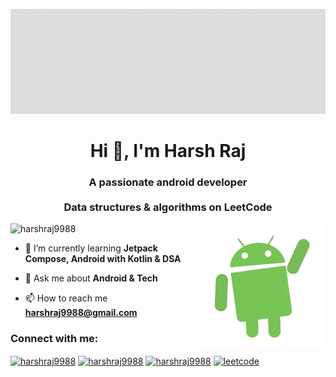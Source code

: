 ![MasterHead](https://github.com/harshraj9988/harshraj9988/blob/main/gif2.gif)
<h1 align="center">Hi 👋, I'm Harsh Raj</h1>
<h3 align="center">A passionate android developer<br> <br>Data structures & algorithms on LeetCode</h3>
<img align="right" alt="Android" width="200" src="https://github.com/harshraj9988/harshraj9988/blob/main/hello%20(2).gif">

<p align="left"> <img src="https://komarev.com/ghpvc/?username=harshraj9988&label=Profile%20views&color=0e75b6&style=flat" alt="harshraj9988" /> </p>

- 🌱 I’m currently learning **Jetpack Compose, Android with Kotlin & DSA**

- 💬 Ask me about **Android & Tech**

- 📫 How to reach me **harshraj9988@gmail.com**

<h3 align="left">Connect with me:</h3>
<p align="left">
<a href="https://twitter.com/harshraj9988" target="blank"><img align="center" src="https://cdn.jsdelivr.net/npm/simple-icons@3.0.1/icons/twitter.svg" alt="harshraj9988" height="30" width="40" /></a>
<a href="https://linkedin.com/in/harshraj9988" target="blank"><img align="center" src="https://cdn.jsdelivr.net/npm/simple-icons@3.0.1/icons/linkedin.svg" alt="harshraj9988" height="30" width="40" /></a>
<a href="https://www.codechef.com/users/harshraj9988" target="blank"><img align="center" src="https://cdn.jsdelivr.net/npm/simple-icons@3.1.0/icons/codechef.svg" alt="harshraj9988" height="30" width="40" /></a>
<a href="https://www.leetcode.com/harshraj9988" target="blank"><img align="center" src="https://cdn.jsdelivr.net/npm/simple-icons@3.0.1/icons/leetcode.svg" alt="leetcode" height="30" width="40" /></a>
</p>
